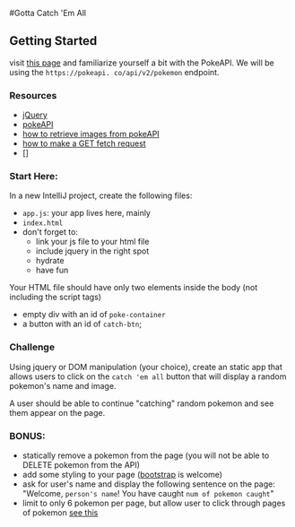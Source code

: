 #Gotta Catch 'Em All

## Getting Started
visit [this page](https://pokeapi.co/docs/v2#pokemon) and familiarize 
yourself a bit with the PokeAPI. We will be using the `https://pokeapi.
co/api/v2/pokemon` endpoint. 

### Resources
- [jQuery](https://jquery.com/)
- [pokeAPI](https://pokeapi.co/)
- [how to retrieve images from pokeAPI](https://pokeapi-how.appspot.com/page5)
- [how to make a GET fetch request](https://developer.mozilla.org/en-US/docs/Web/API/Fetch_API/Using_Fetch)
- []

### Start Here:
In a new IntelliJ project, create the following files:
  - `app.js`: your app lives here, mainly
  - `index.html`
  - don't forget to:
    - link your js file to your html file
    - include jquery in the right spot
    - hydrate
    - have fun

Your HTML file should have only two elements inside the body (not 
including the script tags)
   - empty div with an id of `poke-container`
   - a button with an id of `catch-btn`; 

### Challenge
   Using jquery or DOM manipulation (your choice), create an 
   static app that allows users to click on the `catch 'em all` button 
   that will display a random pokemon's name and image. 

   A user should be able to continue "catching" random pokemon and see 
   them appear on the page.
 

### BONUS:
- statically remove a pokemon from the page (you will not be 
able to DELETE pokemon from the API)
-  add some styling to your page ([bootstrap](https://getbootstrap.com/) is welcome)
- ask for user's name and display the following sentence on the page: 
  "Welcome, `person's name`! You have caught `num of pokemon caught`"
- limit to only 6 pokemon per page, but allow user to click through 
  pages of pokemon [see this](https://pokeapi.co/docs/v2#resource-listspagination-section)